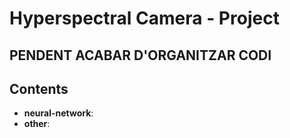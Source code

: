 # Hyperspectral Camera - Project 

## PENDENT ACABAR D'ORGANITZAR CODI

## Contents

- **neural-network**: 
- **other**:
